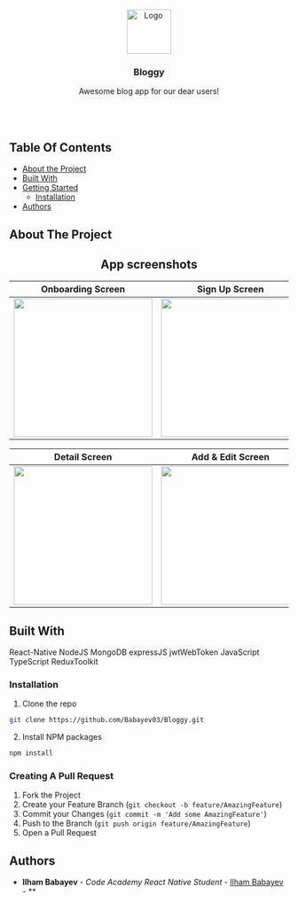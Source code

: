 <br/>
<p align="center">
  <a href="https://github.com/ShaanCoding/ReadME-Generator">
    <img src="https://firebasestorage.googleapis.com/v0/b/code-academy-a4b31.appspot.com/o/images%2Fbloggy.png?alt=media&token=36155605-0a73-4e3a-afec-2c0b0bc4e3cf&_gl=1*iuru2h*_ga*MjA4MTE4Mjc0My4xNjg2NTA3NzIy*_ga_CW55HF8NVT*MTY4NjY0MDMwNy44LjEuMTY4NjY0MDM0NS4wLjAuMA.." alt="Logo" width="80" height="80">
  </a>

  <h3 align="center">Bloggy</h3>

  <p align="center">
    Awesome blog app for our dear users!
    <br/>
    <br/>
    <br/>
    <br/>
  </p>
</p>



## Table Of Contents

* [About the Project](#about-the-project)
* [Built With](#built-with)
* [Getting Started](#getting-started)
  * [Installation](#installation)
* [Authors](#authors)

## About The Project
<div align="center">
  <h2>App screenshots</h2>
</div>

  | Onboarding Screen | Sign Up Screen | Login Screen | Main Screen |
|:-----------------:|:-----------:|:--------------:|:--------------:|
|<img src="https://firebasestorage.googleapis.com/v0/b/code-academy-a4b31.appspot.com/o/images%2FScreenshot_1686716175.png?alt=media&token=d28cab01-409b-493f-9630-14aeb0ab823c" width="250">|<img src="https://firebasestorage.googleapis.com/v0/b/code-academy-a4b31.appspot.com/o/images%2FScreenshot_1686716185.png?alt=media&token=63e05f9f-ae12-4495-8f49-5b7f4650cc0e" width="250">|<img src="https://firebasestorage.googleapis.com/v0/b/code-academy-a4b31.appspot.com/o/images%2FScreenshot_1686716191.png?alt=media&token=8dbf00f6-3e0f-41f2-b9f5-6f8be30b1f52" width="250">|<img src="https://firebasestorage.googleapis.com/v0/b/code-academy-a4b31.appspot.com/o/images%2FScreenshot_1686716213.png?alt=media&token=ea0b66db-d9cb-4d8a-a004-d5fd6b721f71" width="250">|

| Detail Screen |  Add & Edit Screen | Settings Screen | Main Dark Mode |
|:--------------:|:--------------:|:--------------:|:--------------:|
|<img src="https://firebasestorage.googleapis.com/v0/b/code-academy-a4b31.appspot.com/o/images%2FScreenshot_1686718159.png?alt=media&token=03a25d9b-b16e-4fa7-becd-6ea226628164" width="250">|<img src="https://firebasestorage.googleapis.com/v0/b/code-academy-a4b31.appspot.com/o/images%2FScreenshot_1686716217.png?alt=media&token=1c0128d4-ecab-4b62-b5f7-2e71707bf9fe" width="250">|<img src="https://firebasestorage.googleapis.com/v0/b/code-academy-a4b31.appspot.com/o/images%2FScreenshot_1686716218.png?alt=media&token=20c2e0ec-e3b3-442b-9ea8-f81df235f1d8" width="250">|<img src="https://firebasestorage.googleapis.com/v0/b/code-academy-a4b31.appspot.com/o/images%2FScreenshot_1686640507.png?alt=media&token=b0a3cbc2-4d89-412c-ace2-a092b8788f48" width="250">

## Built With

React-Native
NodeJS
MongoDB
expressJS
jwtWebToken
JavaScript
TypeScript
ReduxToolkit

### Installation

1. Clone the repo

```sh
git clone https://github.com/Babayev03/Bloggy.git
```

2. Install NPM packages

```sh
npm install
```








### Creating A Pull Request

1. Fork the Project
2. Create your Feature Branch (`git checkout -b feature/AmazingFeature`)
3. Commit your Changes (`git commit -m 'Add some AmazingFeature'`)
4. Push to the Branch (`git push origin feature/AmazingFeature`)
5. Open a Pull Request

## Authors

* **Ilham Babayev** - *Code Academy React Native Student* - [Ilham Babayev](https://github.com/Babayev03) - **
